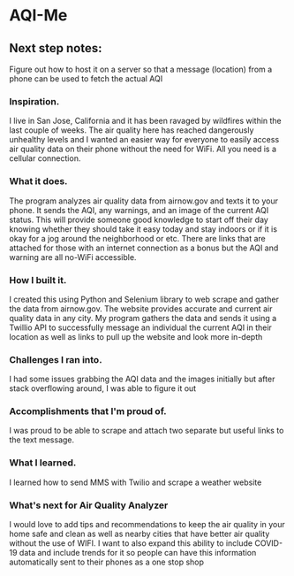 # AQI-Me

## Next step notes:  
Figure out how to host it on a server so that a message (location) from a phone can be used to fetch the actual AQI

### Inspiration. 
I live in San Jose, California and it has been ravaged by wildfires within the last couple of weeks. The air quality here has reached dangerously unhealthy levels and I wanted an easier way for everyone to easily access air quality data on their phone without the need for WiFi. All you need is a cellular connection.

### What it does. 
The program analyzes air quality data from airnow.gov and texts it to your phone. It sends the AQI, any warnings, and an image of the current AQI status. This will provide someone good knowledge to start off their day knowing whether they should take it easy today and stay indoors or if it is okay for a jog around the neighborhood or etc. There are links that are attached for those with an internet connection as a bonus but the AQI and warning are all no-WiFi accessible.

### How I built it.  
I created this using Python and Selenium library to web scrape and gather the data from airnow.gov. The website provides accurate and current air quality data in any city. My program gathers the data and sends it using a Twillio API to successfully message an individual the current AQI in their location as well as links to pull up the website and look more in-depth

### Challenges I ran into.  
I had some issues grabbing the AQI data and the images initially but after stack overflowing around, I was able to figure it out

### Accomplishments that I'm proud of.  
I was proud to be able to scrape and attach two separate but useful links to the text message.

### What I learned.  
I learned how to send MMS with Twilio and scrape a weather website

### What's next for Air Quality Analyzer   
I would love to add tips and recommendations to keep the air quality in your home safe and clean as well as nearby cities that have better air quality without the use of WIFI. I want to also expand this ability to include COVID-19 data and include trends for it so people can have this information automatically sent to their phones as a one stop shop
